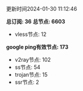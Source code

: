 更新时间2024-01-30 11:12:46

**总订阅: 36**
**总节点: 6603**
- vless节点: 12

**google ping有效节点: 173**
- v2ray节点: 102
- ss节点: 54
- trojan节点: 15
- ssr节点: 2
